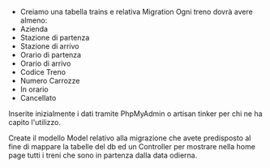 - Creiamo una tabella trains e relativa Migration
Ogni treno dovrà avere almeno:
- Azienda
- Stazione di partenza
- Stazione di arrivo
- Orario di partenza
- Orario di arrivo
- Codice Treno
- Numero Carrozze
- In orario
- Cancellato
<!-- È probabile che siano necessarie altre colonne per far funzionare la tabella nel modo corretto  -->

Inserite inizialmente i dati tramite PhpMyAdmin o artisan tinker per chi ne ha capito l'utilizzo.

Create il modello Model relativo alla migrazione che avete predisposto al fine di mappare la tabelle del db ed un Controller per mostrare nella home page tutti i treni che sono in partenza dalla data odierna.